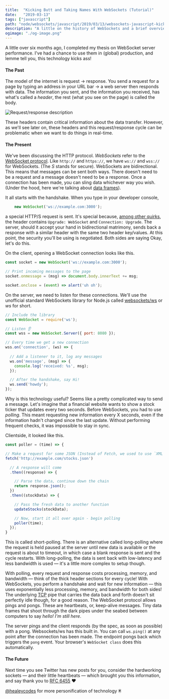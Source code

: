 ```yaml
---
title:  "Kicking Butt and Taking Names With WebSockets (Tutorial)"
date:   "2019-03-13"
tags: ["javascript"]
path: "node/websockets/javascript/2019/03/13/websockets-javascript-kicking.html"
description: "A little on the history of WebSockets and a brief overview on how to use them in JavaScript."
ogimage: "./og-image.png"
---
```


A little over six months ago, I completed my thesis on WebSocket server performance. I've had a chance to use them in (global) production, and lemme tell you, this technology kicks ass!

#### The Past

The model of the internet is request -> response. You send a request for a page by typing an address in your URL bar -> a web server then responds with data. The information you sent, and the information you received, has what's called a *header*, the rest (what you see on the page) is called the body.

![Request/response description](reqres.png)

These headers contain critical information about the data transfer. However, as we'll see later on, these headers and this request/response cycle can be problematic when we want to do things in real-time.

#### The Present

We've been discussing the HTTP protocol. *WebSockets* refer to the [WebSocket protocol](https://tools.ietf.org/html/rfc6455). Like `http://` and `https://`, we have `ws://` and `wss://` for WebSockets. (The *S* stands for secure). WebSockets are bidirectional. This means that messages can be sent both ways. There doesn't need to be a request and a message doesn't need to be a response. Once a connection has been made, you can sling data whichever way you wish. (Under the hood, here we're talking about [data frames](https://developer.mozilla.org/en-US/docs/Web/API/WebSockets_API/Writing_WebSocket_servers#Exchanging_Data_Frames)).

It all starts with the handshake. When you type in your developer console,

```javascript
    new WebSocket('ws://example.com:3000');
```

a special HTTP/S request is sent. It's special because, [among other quirks](https://developer.mozilla.org/en-US/docs/Web/API/WebSockets_API/Writing_WebSocket_servers#The_WebSocket_Handshake), the header contains `Upgrade: WebSocket` and `Connection: Upgrade`. The server, should it accept your hand in bidirectional matrimony, sends back a response with a similar header with the same two header key/values. At this point, the security you'll be using is negotiated. Both sides are saying Okay, let's do this.

On the client, opening a WebSocket connection looks like this.

```javascript
const socket = new WebSocket('ws://example.com:3000');

// Print incoming messages to the page
socket.onmessage = (msg) => document.body.innerText += msg;

socket.onclose = (event) => alert('uh oh');
```

On the server, we need to listen for these connections. We'll use the unofficial standard WebSockets library for Node.js called [websockets/ws](https://github.com/websockets/ws) or *ws* for short.

```javascript
// Include the library
const WebSocket = require('ws');

// Listen 👂
const wss = new WebSocket.Server({ port: 8080 });

// Every time we get a new connection
wss.on('connection', (ws) => {
  
  // Add a listener to it, log any messages
  ws.on('message', (msg) => {
    console.log('received: %s', msg);
  });

  // After the handshake, say Hi!
  ws.send('howdy');
});
```

Why is this technology useful? Seems like a pretty complicated way to send a message. Let's imagine that a financial website wants to show a stock ticker that updates every two seconds. Before WebSockets, you had to use *polling*. This meant requesting new information every X seconds, even if the information hadn't changed since the last update. Without performing frequent checks, it was impossible to stay in sync.

Clientside, it looked like this.

```javascript
const poller = (time) => {

// Make a request for some JSON (Instead of Fetch, we used to use `XML HttpRequest`!)
fetch('http://example.com/stocks.json')

  // A response will come
  .then((response) => {

    // Parse the data, continue down the chain
    return response.json();
  })
  .then((stockData) => {

    // Pass the fresh data to another function
    updateStocks(stockData);

    // Now, start it all over again - begin polling
    poller(time);
  });
}
```

This is called short-polling. There is an alternative called long-polling where the request is held paused at the server until new data is available or the request is about to timeout, in which case a blank response is sent and the cycle restarts. With long-polling, the data is sent back with low-latency and less bandwidth is used — it's a little more complex to setup though.

With polling, every request and response costs processing, memory, and bandwidth — think of the thick header sections for every cycle! With WebSockets, you perform a handshake and wait for new information — this uses exponentially less processing, memory, and bandwidth for both sides! The underlying [TCP](https://en.wikipedia.org/wiki/Transmission_Control_Protocol) pipe that carries the data back and forth doesn't sit perfectly idle though, for a good reason. The WebSocket protocol allows pings and pongs. These are heartbeats, or, keep-alive messages. Tiny data frames that shoot through the dark pipes under the seabed between computers to say *hello! I'm still here*.

The server pings and the client responds (by the spec, as soon as possible) with a pong. Websockets/ws has this built in. You can call `ws.ping()` at any point after the connection has been made. The endpoint pongs back which triggers the `pong` event. Your browser's `WebSocket class` does this automatically.

#### The Future

Next time you see Twitter has new posts for you, consider the hardworking sockets — and their little heartbeats — which brought you this information, and say thank you to [RFC 6455](https://tools.ietf.org/html/rfc6455) ❤️

[@healeycodes](https://twitter.com/healeycodes) for more personification of technology 🖲️
